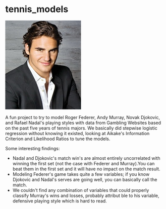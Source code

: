 tennis_models
=============

![roger](roger-federer-1-sized.jpg)


A fun project to try to model Roger Federer, Andy Murray, Novak Djokovic, and Rafael Nadal's playing styles with 
data from Gambling Websites based on the past five years of tennis majors. We basically did stepwise logistic
regression without knowing it existed, looking at Aikake's Information Criterion and Likelihood Ratios to tune the models.

Some interesting findings:
- Nadal and Djokovic's match win's are almost entirely uncorrelated with winning the first set (not the case with Federer and Murray).You can beat them in the first set and it will have no impact on the match result.
- Modeling Federer's game takes quite a few variables; if you know Djokovic and Nadal's serves are going well, you can basically call the match.
- We couldn't find any combination of variables that could properly classify Murray's wins and losses, probably attribut ble to his variable, defensive playing style which is hard to read.
